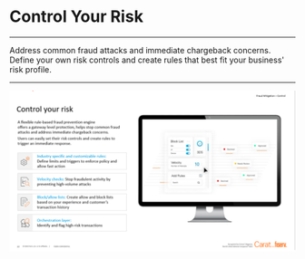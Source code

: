 # Control Your Risk

---

Address common fraud attacks and immediate chargeback concerns. Define your own risk controls and create rules that best fit your business' risk profile.

---

![control_img.png](../assets/images/control_img.png)




